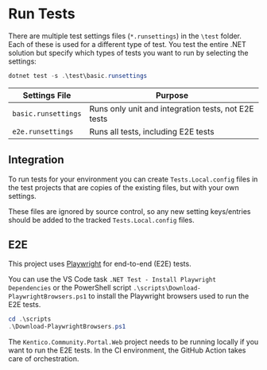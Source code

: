 # Run Tests

There are multiple test settings files (`*.runsettings`) in the `\test` folder.
Each of these is used for a different type of test.
You test the entire .NET solution but specify which types of tests you want to run by selecting the settings:

```powershell
dotnet test -s .\test\basic.runsettings
```

| Settings File       | Purpose                                             |
| ------------------- | --------------------------------------------------- |
| `basic.runsettings` | Runs only unit and integration tests, not E2E tests |
| `e2e.runsettings`   | Runs all tests, including E2E tests                 |

## Integration

To run tests for your environment you can create `Tests.Local.config` files in the test projects that are copies of the existing files, but with your own settings.

These files are ignored by source control, so any new setting keys/entries should be added to the tracked `Tests.Local.config` files.

## E2E

This project uses [Playwright](https://playwright.dev/dotnet/) for end-to-end (E2E) tests.

You can use the VS Code task `.NET Test - Install Playwright Dependencies` or the PowerShell script `.\scripts\Download-PlaywrightBrowsers.ps1`
to install the Playwright browsers used to run the E2E tests.

```powershell
cd .\scripts
.\Download-PlaywrightBrowsers.ps1
```

The `Kentico.Community.Portal.Web` project needs to be running locally if you want to run the E2E tests. In the CI environment, the GitHub Action takes care of orchestration.
